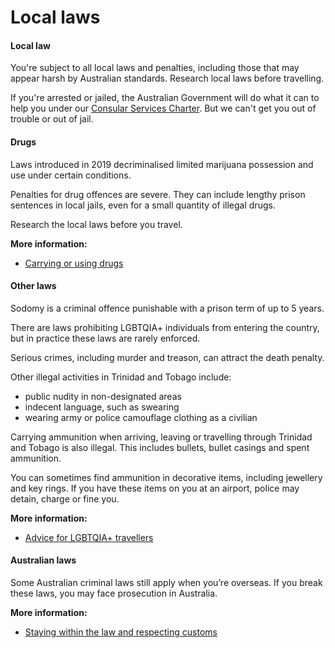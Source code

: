# Local laws

#### Local law

You're subject to all local laws and penalties, including those that may appear harsh by Australian standards. Research local laws before travelling.

If you're arrested or jailed, the Australian Government will do what it can to help you under our [Consular Services Charter](https://www.smartraveller.gov.au/consular-services/consular-services-charter). But we can't get you out of trouble or out of jail.

#### Drugs

Laws introduced in 2019 decriminalised limited marijuana possession and use under certain conditions.

Penalties for drug offences are severe. They can include lengthy prison sentences in local jails, even for a small quantity of illegal drugs.

Research the local laws before you travel.

**More information:**

* [Carrying or using drugs](/before-you-go/laws/drugs "Carrying or using drugs")

#### Other laws

Sodomy is a criminal offence punishable with a prison term of up to 5 years.

There are laws prohibiting LGBTQIA+ individuals from entering the country, but in practice these laws are rarely enforced.

Serious crimes, including murder and treason, can attract the death penalty.

Other illegal activities in Trinidad and Tobago include:

* public nudity in non-designated areas
* indecent language, such as swearing
* wearing army or police camouflage clothing as a civilian

Carrying ammunition when arriving, leaving or travelling through Trinidad and Tobago is also illegal. This includes bullets, bullet casings and spent ammunition.

You can sometimes find ammunition in decorative items, including jewellery and key rings. If you have these items on you at an airport, police may detain, charge or fine you.

**More information:**

* [Advice for LGBTQIA+ travellers](/before-you-go/who-you-are/LGBTQIA "Advice for LGBTQIA+ travellers")

#### Australian laws

Some Australian criminal laws still apply when you’re overseas. If you break these laws, you may face prosecution in Australia.

**More information:**

* [Staying within the law and respecting customs](/before-you-go/laws "Staying within the law")